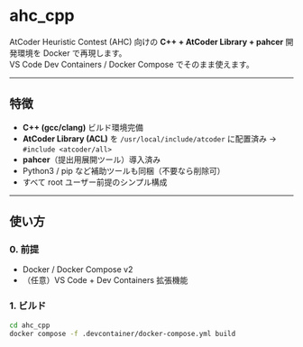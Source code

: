 # ahc_cpp

AtCoder Heuristic Contest (AHC) 向けの **C++ + AtCoder Library + pahcer** 開発環境を Docker で再現します。  
VS Code Dev Containers / Docker Compose でそのまま使えます。

---

## 特徴

- **C++ (gcc/clang)** ビルド環境完備  
- **AtCoder Library (ACL)** を `/usr/local/include/atcoder` に配置済み → `#include <atcoder/all>`  
- **pahcer**（提出用展開ツール）導入済み  
- Python3 / pip など補助ツールも同梱（不要なら削除可）  
- すべて root ユーザー前提のシンプル構成

---

## 使い方

### 0. 前提

- Docker / Docker Compose v2  
- （任意）VS Code + Dev Containers 拡張機能

### 1. ビルド

```bash
cd ahc_cpp
docker compose -f .devcontainer/docker-compose.yml build
